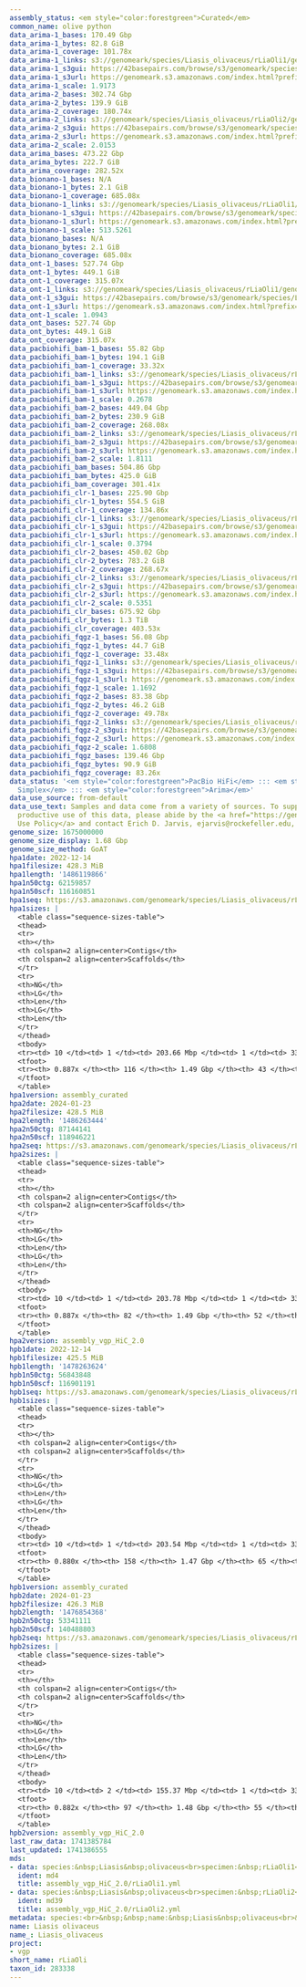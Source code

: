 ```yaml
---
assembly_status: <em style="color:forestgreen">Curated</em>
common_name: olive python
data_arima-1_bases: 170.49 Gbp
data_arima-1_bytes: 82.8 GiB
data_arima-1_coverage: 101.78x
data_arima-1_links: s3://genomeark/species/Liasis_olivaceus/rLiaOli1/genomic_data/arima/<br>
data_arima-1_s3gui: https://42basepairs.com/browse/s3/genomeark/species/Liasis_olivaceus/rLiaOli1/genomic_data/arima/
data_arima-1_s3url: https://genomeark.s3.amazonaws.com/index.html?prefix=species/Liasis_olivaceus/rLiaOli1/genomic_data/arima/
data_arima-1_scale: 1.9173
data_arima-2_bases: 302.74 Gbp
data_arima-2_bytes: 139.9 GiB
data_arima-2_coverage: 180.74x
data_arima-2_links: s3://genomeark/species/Liasis_olivaceus/rLiaOli2/genomic_data/arima/<br>
data_arima-2_s3gui: https://42basepairs.com/browse/s3/genomeark/species/Liasis_olivaceus/rLiaOli2/genomic_data/arima/
data_arima-2_s3url: https://genomeark.s3.amazonaws.com/index.html?prefix=species/Liasis_olivaceus/rLiaOli2/genomic_data/arima/
data_arima-2_scale: 2.0153
data_arima_bases: 473.22 Gbp
data_arima_bytes: 222.7 GiB
data_arima_coverage: 282.52x
data_bionano-1_bases: N/A
data_bionano-1_bytes: 2.1 GiB
data_bionano-1_coverage: 685.08x
data_bionano-1_links: s3://genomeark/species/Liasis_olivaceus/rLiaOli1/genomic_data/bionano/<br>
data_bionano-1_s3gui: https://42basepairs.com/browse/s3/genomeark/species/Liasis_olivaceus/rLiaOli1/genomic_data/bionano/
data_bionano-1_s3url: https://genomeark.s3.amazonaws.com/index.html?prefix=species/Liasis_olivaceus/rLiaOli1/genomic_data/bionano/
data_bionano-1_scale: 513.5261
data_bionano_bases: N/A
data_bionano_bytes: 2.1 GiB
data_bionano_coverage: 685.08x
data_ont-1_bases: 527.74 Gbp
data_ont-1_bytes: 449.1 GiB
data_ont-1_coverage: 315.07x
data_ont-1_links: s3://genomeark/species/Liasis_olivaceus/rLiaOli1/genomic_data/ont/<br>
data_ont-1_s3gui: https://42basepairs.com/browse/s3/genomeark/species/Liasis_olivaceus/rLiaOli1/genomic_data/ont/
data_ont-1_s3url: https://genomeark.s3.amazonaws.com/index.html?prefix=species/Liasis_olivaceus/rLiaOli1/genomic_data/ont/
data_ont-1_scale: 1.0943
data_ont_bases: 527.74 Gbp
data_ont_bytes: 449.1 GiB
data_ont_coverage: 315.07x
data_pacbiohifi_bam-1_bases: 55.82 Gbp
data_pacbiohifi_bam-1_bytes: 194.1 GiB
data_pacbiohifi_bam-1_coverage: 33.32x
data_pacbiohifi_bam-1_links: s3://genomeark/species/Liasis_olivaceus/rLiaOli1/genomic_data/pacbio_hifi/<br>
data_pacbiohifi_bam-1_s3gui: https://42basepairs.com/browse/s3/genomeark/species/Liasis_olivaceus/rLiaOli1/genomic_data/pacbio_hifi/
data_pacbiohifi_bam-1_s3url: https://genomeark.s3.amazonaws.com/index.html?prefix=species/Liasis_olivaceus/rLiaOli1/genomic_data/pacbio_hifi/
data_pacbiohifi_bam-1_scale: 0.2678
data_pacbiohifi_bam-2_bases: 449.04 Gbp
data_pacbiohifi_bam-2_bytes: 230.9 GiB
data_pacbiohifi_bam-2_coverage: 268.08x
data_pacbiohifi_bam-2_links: s3://genomeark/species/Liasis_olivaceus/rLiaOli2/genomic_data/pacbio_hifi/<br>
data_pacbiohifi_bam-2_s3gui: https://42basepairs.com/browse/s3/genomeark/species/Liasis_olivaceus/rLiaOli2/genomic_data/pacbio_hifi/
data_pacbiohifi_bam-2_s3url: https://genomeark.s3.amazonaws.com/index.html?prefix=species/Liasis_olivaceus/rLiaOli2/genomic_data/pacbio_hifi/
data_pacbiohifi_bam-2_scale: 1.8111
data_pacbiohifi_bam_bases: 504.86 Gbp
data_pacbiohifi_bam_bytes: 425.0 GiB
data_pacbiohifi_bam_coverage: 301.41x
data_pacbiohifi_clr-1_bases: 225.90 Gbp
data_pacbiohifi_clr-1_bytes: 554.5 GiB
data_pacbiohifi_clr-1_coverage: 134.86x
data_pacbiohifi_clr-1_links: s3://genomeark/species/Liasis_olivaceus/rLiaOli1/genomic_data/pacbio_hifi/<br>
data_pacbiohifi_clr-1_s3gui: https://42basepairs.com/browse/s3/genomeark/species/Liasis_olivaceus/rLiaOli1/genomic_data/pacbio_hifi/
data_pacbiohifi_clr-1_s3url: https://genomeark.s3.amazonaws.com/index.html?prefix=species/Liasis_olivaceus/rLiaOli1/genomic_data/pacbio_hifi/
data_pacbiohifi_clr-1_scale: 0.3794
data_pacbiohifi_clr-2_bases: 450.02 Gbp
data_pacbiohifi_clr-2_bytes: 783.2 GiB
data_pacbiohifi_clr-2_coverage: 268.67x
data_pacbiohifi_clr-2_links: s3://genomeark/species/Liasis_olivaceus/rLiaOli2/genomic_data/pacbio_hifi/<br>
data_pacbiohifi_clr-2_s3gui: https://42basepairs.com/browse/s3/genomeark/species/Liasis_olivaceus/rLiaOli2/genomic_data/pacbio_hifi/
data_pacbiohifi_clr-2_s3url: https://genomeark.s3.amazonaws.com/index.html?prefix=species/Liasis_olivaceus/rLiaOli2/genomic_data/pacbio_hifi/
data_pacbiohifi_clr-2_scale: 0.5351
data_pacbiohifi_clr_bases: 675.92 Gbp
data_pacbiohifi_clr_bytes: 1.3 TiB
data_pacbiohifi_clr_coverage: 403.53x
data_pacbiohifi_fqgz-1_bases: 56.08 Gbp
data_pacbiohifi_fqgz-1_bytes: 44.7 GiB
data_pacbiohifi_fqgz-1_coverage: 33.48x
data_pacbiohifi_fqgz-1_links: s3://genomeark/species/Liasis_olivaceus/rLiaOli1/genomic_data/pacbio_hifi/<br>
data_pacbiohifi_fqgz-1_s3gui: https://42basepairs.com/browse/s3/genomeark/species/Liasis_olivaceus/rLiaOli1/genomic_data/pacbio_hifi/
data_pacbiohifi_fqgz-1_s3url: https://genomeark.s3.amazonaws.com/index.html?prefix=species/Liasis_olivaceus/rLiaOli1/genomic_data/pacbio_hifi/
data_pacbiohifi_fqgz-1_scale: 1.1692
data_pacbiohifi_fqgz-2_bases: 83.38 Gbp
data_pacbiohifi_fqgz-2_bytes: 46.2 GiB
data_pacbiohifi_fqgz-2_coverage: 49.78x
data_pacbiohifi_fqgz-2_links: s3://genomeark/species/Liasis_olivaceus/rLiaOli2/genomic_data/pacbio_hifi/<br>
data_pacbiohifi_fqgz-2_s3gui: https://42basepairs.com/browse/s3/genomeark/species/Liasis_olivaceus/rLiaOli2/genomic_data/pacbio_hifi/
data_pacbiohifi_fqgz-2_s3url: https://genomeark.s3.amazonaws.com/index.html?prefix=species/Liasis_olivaceus/rLiaOli2/genomic_data/pacbio_hifi/
data_pacbiohifi_fqgz-2_scale: 1.6808
data_pacbiohifi_fqgz_bases: 139.46 Gbp
data_pacbiohifi_fqgz_bytes: 90.9 GiB
data_pacbiohifi_fqgz_coverage: 83.26x
data_status: '<em style="color:forestgreen">PacBio HiFi</em> ::: <em style="color:forestgreen">ONT
  Simplex</em> ::: <em style="color:forestgreen">Arima</em>'
data_use_source: from-default
data_use_text: Samples and data come from a variety of sources. To support fair and
  productive use of this data, please abide by the <a href="https://genome10k.soe.ucsc.edu/data-use-policies/">Data
  Use Policy</a> and contact Erich D. Jarvis, ejarvis@rockefeller.edu, with any questions.
genome_size: 1675000000
genome_size_display: 1.68 Gbp
genome_size_method: GoAT
hpa1date: 2022-12-14
hpa1filesize: 428.3 MiB
hpa1length: '1486119866'
hpa1n50ctg: 62159857
hpa1n50scf: 116160851
hpa1seq: https://s3.amazonaws.com/genomeark/species/Liasis_olivaceus/rLiaOli1/assembly_curated/rLiaOli1.hap1.cur.20221214.fasta.gz
hpa1sizes: |
  <table class="sequence-sizes-table">
  <thead>
  <tr>
  <th></th>
  <th colspan=2 align=center>Contigs</th>
  <th colspan=2 align=center>Scaffolds</th>
  </tr>
  <tr>
  <th>NG</th>
  <th>LG</th>
  <th>Len</th>
  <th>LG</th>
  <th>Len</th>
  </tr>
  </thead>
  <tbody>
  <tr><td> 10 </td><td> 1 </td><td> 203.66 Mbp </td><td> 1 </td><td> 332.08 Mbp </td></tr><tr><td> 20 </td><td> 3 </td><td> 104.46 Mbp </td><td> 2 </td><td> 264.61 Mbp </td></tr><tr><td> 30 </td><td> 4 </td><td> 98.00 Mbp </td><td> 2 </td><td> 264.61 Mbp </td></tr><tr><td> 40 </td><td> 7 </td><td> 72.83 Mbp </td><td> 3 </td><td> 203.66 Mbp </td></tr><tr style="background-color:#cccccc;"><td> 50 </td><td> 9 </td><td style="background-color:#88ff88;"> 62.16 Mbp </td><td> 4 </td><td style="background-color:#88ff88;"> 116.16 Mbp </td></tr><tr><td> 60 </td><td> 13 </td><td> 32.12 Mbp </td><td> 5 </td><td> 113.56 Mbp </td></tr><tr><td> 70 </td><td> 19 </td><td> 23.73 Mbp </td><td> 7 </td><td> 82.07 Mbp </td></tr><tr><td> 80 </td><td> 30 </td><td> 11.54 Mbp </td><td> 10 </td><td> 26.30 Mbp </td></tr><tr><td> 90 </td><td> 0 </td><td>  </td><td> 0 </td><td>  </td></tr><tr><td> 100 </td><td> 0 </td><td>  </td><td> 0 </td><td>  </td></tr></tbody>
  <tfoot>
  <tr><th> 0.887x </th><th> 116 </th><th> 1.49 Gbp </th><th> 43 </th><th> 1.49 Gbp </th></tr>
  </tfoot>
  </table>
hpa1version: assembly_curated
hpa2date: 2024-01-23
hpa2filesize: 428.5 MiB
hpa2length: '1486263444'
hpa2n50ctg: 87144141
hpa2n50scf: 118946221
hpa2seq: https://s3.amazonaws.com/genomeark/species/Liasis_olivaceus/rLiaOli2/assembly_vgp_HiC_2.0/rLiaOli2.HiC.hap1.20240123.fasta.gz
hpa2sizes: |
  <table class="sequence-sizes-table">
  <thead>
  <tr>
  <th></th>
  <th colspan=2 align=center>Contigs</th>
  <th colspan=2 align=center>Scaffolds</th>
  </tr>
  <tr>
  <th>NG</th>
  <th>LG</th>
  <th>Len</th>
  <th>LG</th>
  <th>Len</th>
  </tr>
  </thead>
  <tbody>
  <tr><td> 10 </td><td> 1 </td><td> 203.78 Mbp </td><td> 1 </td><td> 332.01 Mbp </td></tr><tr><td> 20 </td><td> 2 </td><td> 165.90 Mbp </td><td> 2 </td><td> 261.06 Mbp </td></tr><tr><td> 30 </td><td> 3 </td><td> 155.55 Mbp </td><td> 2 </td><td> 261.06 Mbp </td></tr><tr><td> 40 </td><td> 5 </td><td> 98.25 Mbp </td><td> 3 </td><td> 203.78 Mbp </td></tr><tr style="background-color:#cccccc;"><td> 50 </td><td> 7 </td><td style="background-color:#88ff88;"> 87.14 Mbp </td><td> 4 </td><td style="background-color:#88ff88;"> 118.95 Mbp </td></tr><tr><td> 60 </td><td> 9 </td><td> 74.73 Mbp </td><td> 5 </td><td> 116.06 Mbp </td></tr><tr><td> 70 </td><td> 11 </td><td> 58.95 Mbp </td><td> 7 </td><td> 97.68 Mbp </td></tr><tr><td> 80 </td><td> 18 </td><td> 15.48 Mbp </td><td> 9 </td><td> 77.04 Mbp </td></tr><tr><td> 90 </td><td> 0 </td><td>  </td><td> 0 </td><td>  </td></tr><tr><td> 100 </td><td> 0 </td><td>  </td><td> 0 </td><td>  </td></tr></tbody>
  <tfoot>
  <tr><th> 0.887x </th><th> 82 </th><th> 1.49 Gbp </th><th> 52 </th><th> 1.49 Gbp </th></tr>
  </tfoot>
  </table>
hpa2version: assembly_vgp_HiC_2.0
hpb1date: 2022-12-14
hpb1filesize: 425.5 MiB
hpb1length: '1478263624'
hpb1n50ctg: 56843848
hpb1n50scf: 116901191
hpb1seq: https://s3.amazonaws.com/genomeark/species/Liasis_olivaceus/rLiaOli1/assembly_curated/rLiaOli1.hap2.cur.20221214.fasta.gz
hpb1sizes: |
  <table class="sequence-sizes-table">
  <thead>
  <tr>
  <th></th>
  <th colspan=2 align=center>Contigs</th>
  <th colspan=2 align=center>Scaffolds</th>
  </tr>
  <tr>
  <th>NG</th>
  <th>LG</th>
  <th>Len</th>
  <th>LG</th>
  <th>Len</th>
  </tr>
  </thead>
  <tbody>
  <tr><td> 10 </td><td> 1 </td><td> 203.54 Mbp </td><td> 1 </td><td> 332.68 Mbp </td></tr><tr><td> 20 </td><td> 3 </td><td> 104.43 Mbp </td><td> 2 </td><td> 259.48 Mbp </td></tr><tr><td> 30 </td><td> 4 </td><td> 96.37 Mbp </td><td> 2 </td><td> 259.48 Mbp </td></tr><tr><td> 40 </td><td> 6 </td><td> 74.90 Mbp </td><td> 3 </td><td> 203.54 Mbp </td></tr><tr style="background-color:#cccccc;"><td> 50 </td><td> 9 </td><td style="background-color:#88ff88;"> 56.84 Mbp </td><td> 4 </td><td style="background-color:#88ff88;"> 116.90 Mbp </td></tr><tr><td> 60 </td><td> 13 </td><td> 32.11 Mbp </td><td> 5 </td><td> 113.50 Mbp </td></tr><tr><td> 70 </td><td> 22 </td><td> 12.89 Mbp </td><td> 7 </td><td> 81.91 Mbp </td></tr><tr><td> 80 </td><td> 41 </td><td> 6.18 Mbp </td><td> 11 </td><td> 25.60 Mbp </td></tr><tr><td> 90 </td><td> 0 </td><td>  </td><td> 0 </td><td>  </td></tr><tr><td> 100 </td><td> 0 </td><td>  </td><td> 0 </td><td>  </td></tr></tbody>
  <tfoot>
  <tr><th> 0.880x </th><th> 158 </th><th> 1.47 Gbp </th><th> 65 </th><th> 1.48 Gbp </th></tr>
  </tfoot>
  </table>
hpb1version: assembly_curated
hpb2date: 2024-01-23
hpb2filesize: 426.3 MiB
hpb2length: '1476854368'
hpb2n50ctg: 53341111
hpb2n50scf: 140488803
hpb2seq: https://s3.amazonaws.com/genomeark/species/Liasis_olivaceus/rLiaOli2/assembly_vgp_HiC_2.0/rLiaOli2.HiC.hap2.20240123.fasta.gz
hpb2sizes: |
  <table class="sequence-sizes-table">
  <thead>
  <tr>
  <th></th>
  <th colspan=2 align=center>Contigs</th>
  <th colspan=2 align=center>Scaffolds</th>
  </tr>
  <tr>
  <th>NG</th>
  <th>LG</th>
  <th>Len</th>
  <th>LG</th>
  <th>Len</th>
  </tr>
  </thead>
  <tbody>
  <tr><td> 10 </td><td> 2 </td><td> 155.37 Mbp </td><td> 1 </td><td> 330.43 Mbp </td></tr><tr><td> 20 </td><td> 3 </td><td> 134.64 Mbp </td><td> 2 </td><td> 259.70 Mbp </td></tr><tr><td> 30 </td><td> 4 </td><td> 109.92 Mbp </td><td> 2 </td><td> 259.70 Mbp </td></tr><tr><td> 40 </td><td> 6 </td><td> 79.94 Mbp </td><td> 3 </td><td> 203.11 Mbp </td></tr><tr style="background-color:#cccccc;"><td> 50 </td><td> 8 </td><td style="background-color:#88ff88;"> 53.34 Mbp </td><td> 4 </td><td style="background-color:#88ff88;"> 140.49 Mbp </td></tr><tr><td> 60 </td><td> 12 </td><td> 36.69 Mbp </td><td> 5 </td><td> 115.94 Mbp </td></tr><tr><td> 70 </td><td> 17 </td><td> 28.58 Mbp </td><td> 7 </td><td> 96.72 Mbp </td></tr><tr><td> 80 </td><td> 26 </td><td> 12.68 Mbp </td><td> 8 </td><td> 82.02 Mbp </td></tr><tr><td> 90 </td><td> 0 </td><td>  </td><td> 0 </td><td>  </td></tr><tr><td> 100 </td><td> 0 </td><td>  </td><td> 0 </td><td>  </td></tr></tbody>
  <tfoot>
  <tr><th> 0.882x </th><th> 97 </th><th> 1.48 Gbp </th><th> 55 </th><th> 1.48 Gbp </th></tr>
  </tfoot>
  </table>
hpb2version: assembly_vgp_HiC_2.0
last_raw_data: 1741385784
last_updated: 1741386555
mds:
- data: species:&nbsp;Liasis&nbsp;olivaceus<br>specimen:&nbsp;rLiaOli1<br>projects:&nbsp;<br>&nbsp;&nbsp;-&nbsp;vgp<br>assembled_by_group:&nbsp;Rockefeller<br>data_location:&nbsp;S3<br>release_to:&nbsp;S3<br>combine_for_curation:&nbsp;true<br>hap1:&nbsp;s3://genomeark/species/Liasis_olivaceus/rLiaOli1/assembly_vgp_HiC_2.0/rLiaOli1.HiC.hap1.20221214.fasta.gz<br>hap2:&nbsp;s3://genomeark/species/Liasis_olivaceus/rLiaOli1/assembly_vgp_HiC_2.0/rLiaOli1.HiC.hap2.20221214.fasta.gz<br>pretext_hap1:&nbsp;s3://genomeark/species/Liasis_olivaceus/rLiaOli1/assembly_vgp_HiC_2.0/evaluation/hap1/pretext/rLiaOli1_hap1_s2.pretext<br>pretext_hap2:&nbsp;s3://genomeark/species/Liasis_olivaceus/rLiaOli1/assembly_vgp_HiC_2.0/evaluation/hap2/pretext/rLiaOli1_hap2_s2.pretext<br>kmer_spectra_img:&nbsp;s3://genomeark/species/Liasis_olivaceus/rLiaOli1/assembly_vgp_HiC_2.0/evaluation/merqury/rLiaOli1_png/<br>pacbio_read_dir:&nbsp;s3://genomeark/species/Liasis_olivaceus/rLiaOli1/genomic_data/pacbio_hifi/<br>pacbio_read_type:&nbsp;hifi<br>bionano_cmap_dir:&nbsp;s3://genomeark/species/Liasis_olivaceus/rLiaOli1/genomic_data/bionano/<br>hic_read_dir:&nbsp;s3://genomeark/species/Liasis_olivaceus/rLiaOli1/genomic_data/arima/<br>pipeline:&nbsp;<br>&nbsp;&nbsp;-&nbsp;hifiasm&nbsp;(0.16.1+galaxy4)<br>&nbsp;&nbsp;-&nbsp;solve&nbsp;(3.7)<br>&nbsp;&nbsp;-&nbsp;yahs&nbsp;(1.2a.2+galaxy0)<br>notes:&nbsp;This&nbsp;was&nbsp;a&nbsp;Hifiasm-HiC&nbsp;assembly&nbsp;of&nbsp;rLiaOli1,&nbsp;resulting&nbsp;in&nbsp;two&nbsp;complete&nbsp;haplotypes.&nbsp;HiC&nbsp;scaffolding&nbsp;was&nbsp;performed&nbsp;with&nbsp;YaHS.&nbsp;&nbsp;The&nbsp;HiC&nbsp;prep&nbsp;kit&nbsp;used&nbsp;was&nbsp;Swift-IDT.&nbsp;<br>
  ident: md4
  title: assembly_vgp_HiC_2.0/rLiaOli1.yml
- data: species:&nbsp;Liasis&nbsp;olivaceus<br>specimen:&nbsp;rLiaOli2<br>projects:&nbsp;<br>&nbsp;&nbsp;-&nbsp;vgp<br>data_location:&nbsp;S3<br>release_to:&nbsp;S3<br>hap1:&nbsp;s3://genomeark/species/Liasis_olivaceus/rLiaOli2/assembly_vgp_HiC_2.0/rLiaOli2.HiC.hap1.20240123.fasta.gz<br>hap2:&nbsp;s3://genomeark/species/Liasis_olivaceus/rLiaOli2/assembly_vgp_HiC_2.0/rLiaOli2.HiC.hap2.20240123.fasta.gz<br>pretext_hap1:&nbsp;s3://genomeark/species/Liasis_olivaceus/rLiaOli2/assembly_vgp_HiC_2.0/evaluation/hap1/pretext/rLiaOli2_hap1__s2_heatmap.pretext<br>pretext_hap2:&nbsp;s3://genomeark/species/Liasis_olivaceus/rLiaOli2/assembly_vgp_HiC_2.0/evaluation/hap2/pretext/rLiaOli2_hap2__s2_heatmap.pretext<br>kmer_spectra_img:&nbsp;s3://genomeark/species/Liasis_olivaceus/rLiaOli2/assembly_vgp_HiC_2.0/evaluation/merqury/rLiaOli2_png/<br>pacbio_read_dir:&nbsp;s3://genomeark/species/Liasis_olivaceus/rLiaOli2/genomic_data/pacbio_hifi/<br>pacbio_read_type:&nbsp;hifi<br>hic_read_dir:&nbsp;s3://genomeark/species/Liasis_olivaceus/rLiaOli2/genomic_data/arima/<br>bionano_cmap_dir:&nbsp;s3://genomeark/species/Liasis_olivaceus/rLiaOli2/genomic_data/bionano/<br>pipeline:<br>&nbsp;&nbsp;-&nbsp;hifiasm&nbsp;(0.19.3+galaxy0)<br>&nbsp;&nbsp;-&nbsp;yahs&nbsp;(1.2a.2+galaxy0)<br>assembled_by_group:&nbsp;Rockefeller<br>notes:&nbsp;This&nbsp;was&nbsp;a&nbsp;hifiasm-HiC&nbsp;assembly&nbsp;of&nbsp;rLiaOli2,&nbsp;resulting&nbsp;in&nbsp;two&nbsp;complete&nbsp;haplotypes.&nbsp;This&nbsp;individual&nbsp;did&nbsp;have&nbsp;bionano&nbsp;data,&nbsp;but&nbsp;it&nbsp;was&nbsp;not&nbsp;used&nbsp;during&nbsp;assembly&nbsp;because&nbsp;the&nbsp;HiC&nbsp;scaffolding&nbsp;was&nbsp;sufficient.&nbsp;HiC&nbsp;scaffolding&nbsp;was&nbsp;performed&nbsp;with&nbsp;yahs.&nbsp;The&nbsp;HiC&nbsp;prep&nbsp;was&nbsp;Arima&nbsp;kit&nbsp;2,&nbsp;and&nbsp;the&nbsp;library&nbsp;prep&nbsp;kit&nbsp;was&nbsp;the&nbsp;Arima&nbsp;kit,&nbsp;requiring&nbsp;5&nbsp;bp&nbsp;trimmed&nbsp;off&nbsp;both&nbsp;forward&nbsp;and&nbsp;reverse&nbsp;reads&nbsp;before&nbsp;usage&nbsp;with&nbsp;the&nbsp;Arima&nbsp;mapping&nbsp;pipeline.&nbsp;MitoHiFi&nbsp;failed&nbsp;to&nbsp;find&nbsp;a&nbsp;mito&nbsp;for&nbsp;this&nbsp;individual's&nbsp;data.&nbsp;&nbsp;
  ident: md39
  title: assembly_vgp_HiC_2.0/rLiaOli2.yml
metadata: species:<br>&nbsp;&nbsp;name:&nbsp;Liasis&nbsp;olivaceus<br>&nbsp;&nbsp;individuals:<br>&nbsp;&nbsp;-&nbsp;short_name:&nbsp;rLiaOli1<br>&nbsp;&nbsp;short_name:&nbsp;rLiaOli<br>&nbsp;&nbsp;taxon_id:&nbsp;283338<br>&nbsp;&nbsp;common_name:&nbsp;olive&nbsp;python<br>&nbsp;&nbsp;genome_size:&nbsp;1675000000<br>&nbsp;&nbsp;genome_size_method:&nbsp;GoAT<br>&nbsp;&nbsp;order:<br>&nbsp;&nbsp;&nbsp;&nbsp;name:&nbsp;Squamata<br>&nbsp;&nbsp;family:<br>&nbsp;&nbsp;&nbsp;&nbsp;name:&nbsp;Pythonidae<br>&nbsp;&nbsp;project:&nbsp;[&nbsp;vgp&nbsp;]<br>
name: Liasis olivaceus
name_: Liasis_olivaceus
project:
- vgp
short_name: rLiaOli
taxon_id: 283338
---
```

